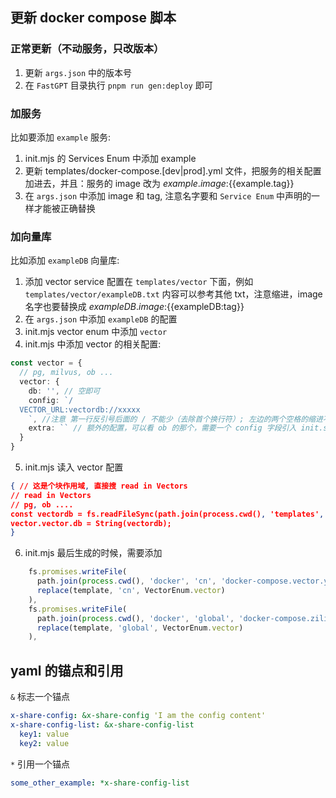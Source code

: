 ## 更新 docker compose 脚本

### 正常更新（不动服务，只改版本）
1. 更新 `args.json` 中的版本号
2. 在 `FastGPT` 目录执行 `pnpm run gen:deploy` 即可

### 加服务
比如要添加 `example` 服务:
1. init.mjs 的 Services Enum 中添加 example
2. 更新 templates/docker-compose.[dev|prod].yml 文件，把服务的相关配置加进去，并且：服务的 image 改为 ${{example.image}}:${{example.tag}}
3. 在 `args.json` 中添加 image 和 tag, 注意名字要和 `Service Enum` 中声明的一样才能被正确替换

### 加向量库
比如添加 `exampleDB` 向量库:
1. 添加 vector service 配置在 `templates/vector` 下面，例如 `templates/vector/exampleDB.txt` 内容可以参考其他 txt，注意缩进，image 名字也要替换成 ${{exampleDB.image}}:${{exampleDB:tag}}
2. 在 `args.json` 中添加 `exampleDB` 的配置
3. init.mjs vector enum 中添加 `vector`
4. init.mjs 中添加 vector 的相关配置:
```ts
const vector = {
  // pg, milvus, ob ...
  vector: {
    db: '', // 空即可
    config: `/
  VECTOR_URL:vectordb://xxxxx
    `, //注意 第一行反引号后面的 / 不能少（去除首个换行符）; 左边的两个空格的缩进不能变，否则会语法错误
    extra: `` // 额外的配置，可以看 ob 的那个，需要一个 config 字段引入 init.sql
  }
}
```
5. init.mjs 读入 vector 配置
```json
{ // 这是个块作用域, 直接搜 read in Vectors
// read in Vectors
// pg, ob ....
const vectordb = fs.readFileSync(path.join(process.cwd(), 'templates', 'vector', 'vector.txt'));
vector.vector.db = String(vectordb);
}
```
6. init.mjs 最后生成的时候，需要添加
```ts
    fs.promises.writeFile(
      path.join(process.cwd(), 'docker', 'cn', 'docker-compose.vector.yml'),
      replace(template, 'cn', VectorEnum.vector)
    ),
    fs.promises.writeFile(
      path.join(process.cwd(), 'docker', 'global', 'docker-compose.ziliiz.yml'),
      replace(template, 'global', VectorEnum.vector)
    ),
```

## yaml 的锚点和引用

`&` 标志一个锚点

```yaml
x-share-config: &x-share-config 'I am the config content'
x-share-config-list: &x-share-config-list
  key1: value
  key2: value
```

`*` 引用一个锚点
```yaml
some_other_example: *x-share-config-list
```
